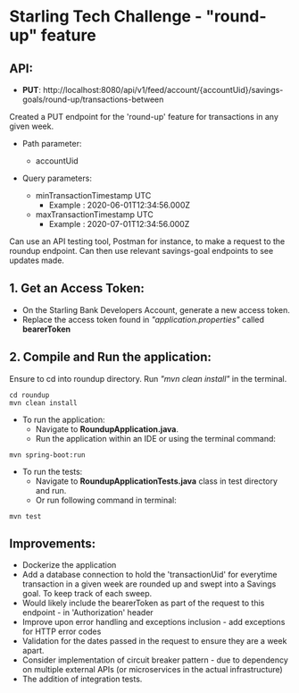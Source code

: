 # Starling Tech Challenge - "round-up" feature

## API:
* **PUT**: http://localhost:8080/api/v1/feed/account/{accountUid}/savings-goals/round-up/transactions-between

Created a PUT endpoint for the 'round-up' feature for transactions in any given week.
* Path parameter:
  - accountUid

* Query parameters:
  - minTransactionTimestamp UTC
    - Example : 2020-06-01T12:34:56.000Z
  - maxTransactionTimestamp UTC
    - Example : 2020-07-01T12:34:56.000Z

Can use an API testing tool, Postman for instance, to make a request to the roundup endpoint.
Can then use relevant savings-goal endpoints to see updates made.

## 1. Get an Access Token:
 - On the Starling Bank Developers Account, generate a new access token.
 - Replace the access token found in _"application.properties"_ called **bearerToken**

## 2. Compile and Run the application:
Ensure to cd into roundup directory.
Run _"mvn clean install"_ in the terminal.
```
cd roundup
mvn clean install
```

* To run the application:
  - Navigate to **RoundupApplication.java**.
  - Run the application within an IDE or using the terminal command:
```
mvn spring-boot:run
```

* To run the tests:
  - Navigate to  **RoundupApplicationTests.java** class in test directory and run.
  - Or run following command in terminal:
```
mvn test
```

## Improvements:
- Dockerize the application
- Add a database connection to hold the 'transactionUid' for everytime transaction in a given week are rounded up and swept into a Savings goal. To keep track of each sweep.
- Would likely include the bearerToken as part of the request to this endpoint - in 'Authorization' header
- Improve upon error handling and exceptions inclusion - add exceptions for HTTP error codes
- Validation for the dates passed in the request to ensure they are a week apart. 
- Consider implementation of circuit breaker pattern - due to dependency on multiple external APIs (or microservices in the actual infrastructure)
- The addition of integration tests.


